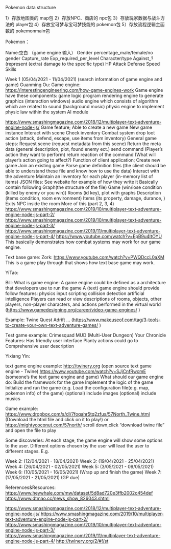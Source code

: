Pokemon data structure 

1）存放地图类的 map包
2）存放NPC、商店的 npc包
3）存放玩家数据与战斗方法的 player包
4）存放宝可梦与宝可梦技能的 pokemon包
5）存放流程逻辑主函数的 pokemonmain包

Pokemon：

  Name:空白 （game engine 输入）
  Gender
    percentage_male/female/no gender
  Capture_rate
  Exp_required_per_level
  Character/type
  Against_? (represent (extra) damage to the specific type)
  HP
  Attack
  Defense
  Speed
  Skills



Week 1 (05/04/2021 - 11/04/2021) (search information of game engine and game)
Guanming Ou:
Game engine:
https://interestingengineering.com/how-game-engines-work
Game engine have these components:
game logic program
rendering engine to generate graphics (interaction windows)
audio engine which consists of algorithm which are related to sound (background music)
physic engine to implement physic law within the system
AI module

https://www.smashingmagazine.com/2018/12/multiplayer-text-adventure-engine-node-js/
Game feature;
Able to create a new game
New game instance
Interact with scene
Check inventory
Combat system
drop loot
action (attack, defend, escape, use items from inventory)
General game steps:
Request scene (request metadata from this scene)
Return the meta data (general description, plot, found enemy ect.)
send command (Player’s action they want to perform)
return reaction of the command (What will player’s action going to affect?)
Function of client application;
Create new game
Join an existing game 
Parse game definition files (the client should be able to understand these file and know how to use the data)
Interact with the adventure
Maintain an inventory for each player (in-memory list of items)
JSON files:
See website for example of how they write it
Basically contain following
Graph(the structure of the file)
Game (win/lose condition (killed by enemy or you win))
Rooms (id key), plot with graphs
Description (items condition, room environment)
Items (its property, damage, durance, )
Exits
NPC inside the room
More of this (part 2, 3, 4)
https://www.smashingmagazine.com/2019/10/multiplayer-text-adventure-engine-node-js-part-2/
https://www.smashingmagazine.com/2019/10/multiplayer-text-adventure-engine-node-js-part-3/
https://www.smashingmagazine.com/2019/11/multiplayer-text-adventure-engine-node-js-part-4/
https://www.youtube.com/watch?v=EpB9u4ItOYU
This basically demonstrates how combat systems may work for our game engine.

Text base game:
Zork: https://www.youtube.com/watch?v=PWQDccL0aXM
This is a game play through that shows how text base game may work.




YiTao:



Bill:
What is game engine:
A game engine could be defined as a architecture that developers use to run the game
A (text) game engine should provide follow features:
physics
input
scripting
collision detection
artificial intelligence
Players can read or view descriptions of rooms, objects, other players, non-player characters, and actions performed in the virtual world
(https://www.gamedesigning.org/career/video-game-engines/ )

Example:
Twine
Quest
Adrift
...
(https://www.makeuseof.com/tag/3-tools-to-create-your-own-text-adventure-games/ )

Test game example:
Crimesquad
MUD (Multi-User Dungeon)
Your Chronicle
Features:
Has friendly user interface
Planty actions could go to
Comprehensive user description





Yixiang Yin:

text game engine example:
http://twinery.org   (open source text game engine - Twine)
https://www.youtube.com/watch?v=SJjCnfRwcmE (someone’s the text game engine and game)
What should our game engine do:
Build the framework for the game
Implement the logic of the game
Initialize and run the game
           (e.g. Load the configuration file(e.g. map, pokemon info) of the game)
(optional) include images
(optional) include musics

Game example:
        https://www.dropbox.com/s/dl/7foqahr5tq2zfus/57North_Twine.html 
        (Download the html file and click on it to play!) 
or
        https://mightycoconut.com/57north/   scroll down,click “download twine file” and open the file to play

Some discoveries: 
      At each stage, the game engine will show some options to the user. Different                                                       options chosen by the user will lead the user to different stages.
E.g.


Week 2:  (12/04/2021 - 18/04/2021)
Week 3: (19/04/2021 - 25/04/2021)
Week 4: (26/04/2021 - 02/05/2021)
Week 5: (3/05/2021 - 09/05/2021) 
Week 6: (10/05/2021 - 16/05/2021) (Wrap up and finish the game)
Week 7: (17/05/2021 - 21/05/2021) (GP due)








References&Resources:
https://www.heywhale.com/mw/dataset/5d8ad720e3ffb2002c454def
https://www.dtmao.cc/news_show_826043.shtml

https://www.smashingmagazine.com/2018/12/multiplayer-text-adventure-engine-node-js/
https://www.smashingmagazine.com/2019/10/multiplayer-text-adventure-engine-node-js-part-2/
https://www.smashingmagazine.com/2019/10/multiplayer-text-adventure-engine-node-js-part-3/
https://www.smashingmagazine.com/2019/11/multiplayer-text-adventure-engine-node-js-part-4/
http://twinery.org/2/#!/st
